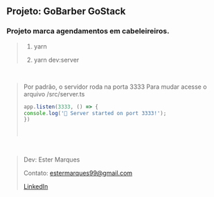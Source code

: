 ## Projeto: GoBarber GoStack

### Projeto marca agendamentos em cabeleireiros.

> 1. yarn
>
> 2. yarn dev:server

<br>

> Por padrão, o servidor roda na porta 3333
> Para mudar acesse o arquivo /src/server.ts
> ``` typescript
> app.listen(3333, () => {
> console.log('🚀 Server started on port 3333!');
> })
> ```
> <br>
<br>

> Dev: Ester Marques
>
> Contato: estermarques99@gmail.com
>
>[LinkedIn](https://www.linkedin.com/in/ester-marques/)
